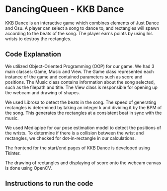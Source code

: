 # DancingQueen - KKB Dance

KKB Dance is an interactive game which combines elements of Just Dance and Osu. A player can select a song to dance to, and rectangles will spawn according to the beats of the song. The player earns points by using his wrists to destroy the rectangles. 

## Code Explanation
We utilized Object-Oriented Programming (OOP) for our game. We had 3 main classes: Game, Music and View. The Game class represented each instance of the game and contained parameters such as score and positions. The Music class contains information about the song selected, such as the filepath and title. The View class is responsible for opening up the webcam and drawing of shapes.

We used Librosa to detect the beats in the song. The speed of generating rectangles is determined by taking an integer k and dividing it by the BPM of the song. This generates the rectangles at a consistent beat in sync with the music.

We used Mediapipe for our pose estimation model to detect the positions of the wrists. To determine if there is a collision between the wrist and rectangles, we checked for dot-in-rectangle in our calculations. 

The frontend for the start/end pages of KKB Dance is developed using Tkinter. 

The drawing of rectangles and displaying of score onto the webcam canvas is done using OpenCV. 

## Instructions to run the code

